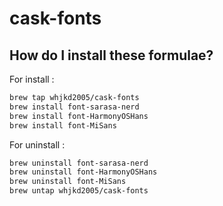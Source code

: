 # cask-fonts

## How do I install these formulae?

For install :

```sh
brew tap whjkd2005/cask-fonts
brew install font-sarasa-nerd
brew install font-HarmonyOSHans
brew install font-MiSans
```

For uninstall :

```sh
brew uninstall font-sarasa-nerd
brew uninstall font-HarmonyOSHans
brew uninstall font-MiSans
brew untap whjkd2005/cask-fonts
```
